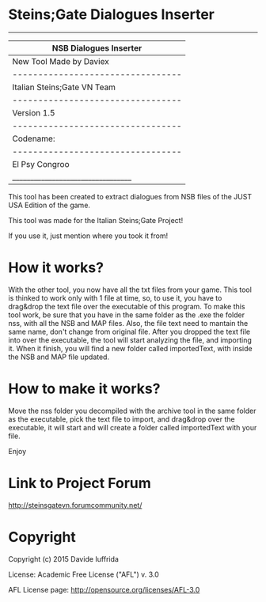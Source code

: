 # Steins;Gate Dialogues Inserter
___________________________________
|      NSB Dialogues Inserter     |
|---------------------------------|
|     New Tool Made by Daviex     |
|---------------------------------|
|   Italian Steins;Gate VN Team   |
|---------------------------------|
|           Version 1.5           |
|---------------------------------|
|            Codename:            |
|---------------------------------|
|         El Psy Congroo          |
|_________________________________|

This tool has been created to extract dialogues from NSB files of the JUST USA Edition of the game. 

This tool was made for the Italian Steins;Gate Project!

If you use it, just mention where you took it from!

# How it works?
With the other tool, you now have all the txt files from your game.
This tool is thinked to work only with 1 file at time, so, to use it,
you have to drag&drop the text file over the executable of this program.
To make this tool work, be sure that you have in the same folder as the .exe
the folder nss, with all the NSB and MAP files. Also, the file text need to
mantain the same name, don't change from original file.
After you dropped the text file into over the executable, the tool will start
analyzing the file, and importing it. When it finish, you will find a new folder
called importedText, with inside the NSB and MAP file updated.

# How to make it works?
Move the nss folder you decompiled with the archive tool in the same folder as the executable,
pick the text file to import, and drag&drop over the executable, it will start and will create a folder called importedText
with your file.

Enjoy

# Link to Project Forum
http://steinsgatevn.forumcommunity.net/

# Copyright

Copyright (c) 2015 Davide Iuffrida

License: Academic Free License ("AFL") v. 3.0

AFL License page: http://opensource.org/licenses/AFL-3.0
